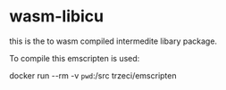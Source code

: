 # wasm-libicu

this is the to wasm compiled intermedite libary package.

To compile this emscripten is used:

docker run --rm -v `pwd`:/src trzeci/emscripten
